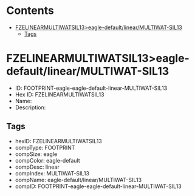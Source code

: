 



Contents
========

* [FZELINEARMULTIWATSIL13>eagle-default/linear/MULTIWAT-SIL13](#fzelinearmultiwatsil13eagle-defaultlinearmultiwat-sil13)
	* [Tags](#tags)

# FZELINEARMULTIWATSIL13>eagle-default/linear/MULTIWAT-SIL13

- ID: FOOTPRINT-eagle-eagle-default-linear-MULTIWAT-SIL13
- Hex ID: FZELINEARMULTIWATSIL13
- Name: 
- Description: 

## Tags

- hexID: FZELINEARMULTIWATSIL13
- oompType: FOOTPRINT
- oompSize: eagle
- oompColor: eagle-default
- oompDesc: linear
- oompIndex: MULTIWAT-SIL13
- oompName: eagle-default/linear/MULTIWAT-SIL13
- oompID: FOOTPRINT-eagle-eagle-default-linear-MULTIWAT-SIL13
